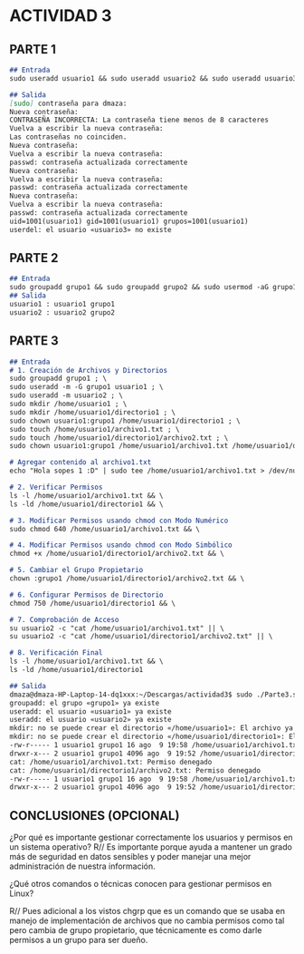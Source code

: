 # ACTIVIDAD 3

## PARTE 1

```markdown
## Entrada
sudo useradd usuario1 && sudo useradd usuario2 && sudo useradd usuario3 && sudo passwd usuario1 && sudo passwd usuario2 && sudo passwd usuario3 && id usuario1 && sudo userdel usuario3 && sudo userdel -r usuario3

## Salida
[sudo] contraseña para dmaza: 
Nueva contraseña: 
CONTRASEÑA INCORRECTA: La contraseña tiene menos de 8 caracteres
Vuelva a escribir la nueva contraseña: 
Las contraseñas no coinciden.
Nueva contraseña: 
Vuelva a escribir la nueva contraseña: 
passwd: contraseña actualizada correctamente
Nueva contraseña: 
Vuelva a escribir la nueva contraseña: 
passwd: contraseña actualizada correctamente
Nueva contraseña: 
Vuelva a escribir la nueva contraseña: 
passwd: contraseña actualizada correctamente
uid=1001(usuario1) gid=1001(usuario1) grupos=1001(usuario1)
userdel: el usuario «usuario3» no existe

```
## PARTE 2

```markdown
## Entrada
sudo groupadd grupo1 && sudo groupadd grupo2 && sudo usermod -aG grupo1 usuario1 && sudo usermod -aG grupo2 usuario2 && groups usuario1 && groups usuario2 && sudo groupdel grupo2
## Salida
usuario1 : usuario1 grupo1
usuario2 : usuario2 grupo2

```
## PARTE 3

```markdown
## Entrada
# 1. Creación de Archivos y Directorios
sudo groupadd grupo1 ; \
sudo useradd -m -G grupo1 usuario1 ; \
sudo useradd -m usuario2 ; \
sudo mkdir /home/usuario1 ; \
sudo mkdir /home/usuario1/directorio1 ; \
sudo chown usuario1:grupo1 /home/usuario1/directorio1 ; \
sudo touch /home/usuario1/archivo1.txt ; \
sudo touch /home/usuario1/directorio1/archivo2.txt ; \
sudo chown usuario1:grupo1 /home/usuario1/archivo1.txt /home/usuario1/directorio1/archivo2.txt ; \

# Agregar contenido al archivo1.txt
echo "Hola sopes 1 :D" | sudo tee /home/usuario1/archivo1.txt > /dev/null && \

# 2. Verificar Permisos
ls -l /home/usuario1/archivo1.txt && \
ls -ld /home/usuario1/directorio1 && \

# 3. Modificar Permisos usando chmod con Modo Numérico
sudo chmod 640 /home/usuario1/archivo1.txt && \

# 4. Modificar Permisos usando chmod con Modo Simbólico
chmod +x /home/usuario1/directorio1/archivo2.txt && \

# 5. Cambiar el Grupo Propietario
chown :grupo1 /home/usuario1/directorio1/archivo2.txt && \

# 6. Configurar Permisos de Directorio
chmod 750 /home/usuario1/directorio1 && \

# 7. Comprobación de Acceso
su usuario2 -c "cat /home/usuario1/archivo1.txt" || \
su usuario2 -c "cat /home/usuario1/directorio1/archivo2.txt" || \

# 8. Verificación Final
ls -l /home/usuario1/archivo1.txt && \
ls -ld /home/usuario1/directorio1

## Salida
dmaza@dmaza-HP-Laptop-14-dq1xxx:~/Descargas/actividad3$ sudo ./Parte3.shh 
groupadd: el grupo «grupo1» ya existe
useradd: el usuario «usuario1» ya existe
useradd: el usuario «usuario2» ya existe
mkdir: no se puede crear el directorio «/home/usuario1»: El archivo ya existe
mkdir: no se puede crear el directorio «/home/usuario1/directorio1»: El archivo ya existe
-rw-r----- 1 usuario1 grupo1 16 ago  9 19:58 /home/usuario1/archivo1.txt
drwxr-x--- 2 usuario1 grupo1 4096 ago  9 19:52 /home/usuario1/directorio1
cat: /home/usuario1/archivo1.txt: Permiso denegado
cat: /home/usuario1/directorio1/archivo2.txt: Permiso denegado
-rw-r----- 1 usuario1 grupo1 16 ago  9 19:58 /home/usuario1/archivo1.txt
drwxr-x--- 2 usuario1 grupo1 4096 ago  9 19:52 /home/usuario1/directorio1
```

## CONCLUSIONES (OPCIONAL) 
¿Por qué es importante gestionar correctamente los usuarios y permisos en un sistema operativo?
R// Es importante porque ayuda a mantener un grado más de seguridad en datos sensibles y poder manejar una mejor administración de nuestra información.

¿Qué otros comandos o técnicas conocen para gestionar permisos en Linux?

R// Pues adicional a los vistos chgrp que es un comando que se usaba en manejo de implementación de archivos que no cambia permisos como tal pero cambia de grupo propietario, que técnicamente es como darle permisos a un grupo para ser dueño.
